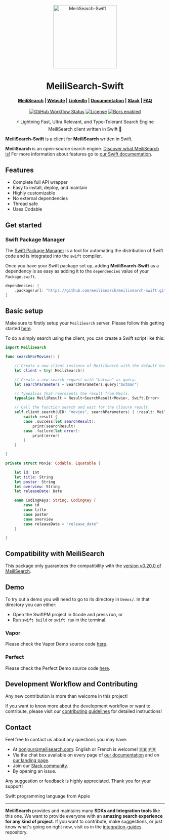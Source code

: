 <p align="center">
  <img src="https://github.com/meilisearch/meilisearch-swift/blob/main/assets/logo.svg" alt="MeiliSearch-Swift" width="200" height="200" />
</p>

<h1 align="center">MeiliSearch-Swift</h1>

<h4 align="center">
  <a href="https://github.com/meilisearch/MeiliSearch">MeiliSearch</a> |
  <a href="https://www.meilisearch.com">Website</a> |
  <a href="https://fr.linkedin.com/company/meilisearch">LinkedIn</a> |
  <a href="https://meilisearch.github.io/meilisearch-swift/">Documentation</a> |
  <a href="https://slack.meilisearch.com">Slack</a> |
  <a href="https://docs.meilisearch.com/faq">FAQ</a>
</h4>

<p align="center">
  <a href="https://github.com/meilisearch/meilisearch-swift/actions"><img src="https://github.com/meilisearch/meilisearch-swift/workflows/Tests/badge.svg" alt="GtiHub Workflow Status"></a>
  <a href="https://github.com/meilisearch/meilisearch-swift/blob/main/LICENSE"><img src="https://img.shields.io/badge/license-MIT-informational" alt="License"></a>
  <a href="https://app.bors.tech/repositories/28499"><img src="https://bors.tech/images/badge_small.svg" alt="Bors enabled"></a>
</p>

<p align="center">⚡ Lightning Fast, Ultra Relevant, and Typo-Tolerant Search Engine MeiliSearch client written in Swift 🍎</p>

**MeiliSearch-Swift** is a client for **MeiliSearch** written in Swift.

**MeiliSearch** is an open-source search engine. [Discover what MeiliSearch is!](https://github.com/meilisearch/MeiliSearch)
For more information about features go to [our Swift documentation](https://meilisearch.github.io/meilisearch-swift/).

## Features
* Complete full API wrapper
* Easy to install, deploy, and maintain
* Highly customizable
* No external dependencies
* Thread safe
* Uses Codable

## Get started

### Swift Package Manager

The [Swift Package Manager](https://swift.org/package-manager/) is a tool for automating the distribution of Swift code and is integrated into the `swift` compiler.

Once you have your Swift package set up, adding **MeiliSearch-Swift** as a dependency is as easy as adding it to the `dependencies` value of your `Package.swift`.

```swift
dependencies: [
    .package(url: "https://github.com/meilisearch/meilisearch-swift.git")
]
```

## Basic setup

Make sure to firstly setup your `MeiliSearch` server. Please follow this getting started [here](https://docs.meilisearch.com/learn/tutorials/getting_started.html).

To do a simply search using the client, you can create a Swift script like this:

```swift
import MeiliSearch

func searchForMovies() {

    // Create a new client instance of MeiliSearch with the default host.
    let client = try! MeiliSearch()

    // Create a new search request with "botman" as query.
    let searchParameters = SearchParameters.query("botman")

    // Typealias that represents the result from Meili.
    typealias MeiliResult = Result<SearchResult<Movie>, Swift.Error>

    // Call the function search and wait for the closure result.
    self.client.search(UID: "movies", searchParameters) { (result: MeiliResult) in
        switch result {
        case .success(let searchResult):
            print(searchResult)
        case .failure(let error):
            print(error)
        }
    }

}

private struct Movie: Codable, Equatable {

    let id: Int
    let title: String
    let poster: String
    let overview: String
    let releaseDate: Date

    enum CodingKeys: String, CodingKey {
        case id
        case title
        case poster
        case overview
        case releaseDate = "release_date"
    }

}

```

## Compatibility with MeiliSearch

This package only guarantees the compatibility with the [version v0.20.0 of MeiliSearch](https://github.com/meilisearch/MeiliSearch/releases/tag/v0.20.0).

## Demo

To try out a demo you will need to go to its directory in `Demos/`. In that directory you can either:

 - Open the SwiftPM project in Xcode and press run, or
 - Run `swift build` or `swift run` in the terminal.

### Vapor

Please check the Vapor Demo source code [here](https://github.com/meilisearch/meilisearch-swift/tree/main/Demos/VaporDemo).

### Perfect

Please check the Perfect Demo source code [here](https://github.com/meilisearch/meilisearch-swift/tree/main/Demos/PerfectDemo).

## Development Workflow and Contributing

Any new contribution is more than welcome in this project!

If you want to know more about the development workflow or want to contribute, please visit our [contributing guidelines](/CONTRIBUTING.md) for detailed instructions!

## Contact

Feel free to contact us about any questions you may have:
* At [bonjour@meilisearch.com](mailto:bonjour@meilisearch.com): English or French is welcome! 🇬🇧 🇫🇷
* Via the chat box available on every page of [our documentation](https://docs.meilisearch.com/) and on [our landing page](https://www.meilisearch.com/).
* Join our [Slack community](https://slack.meilisearch.com/).
* By opening an issue.

Any suggestion or feedback is highly appreciated. Thank you for your support!

Swift programming language from Apple

<hr>

**MeiliSearch** provides and maintains many **SDKs and Integration tools** like this one. We want to provide everyone with an **amazing search experience for any kind of project**. If you want to contribute, make suggestions, or just know what's going on right now, visit us in the [integration-guides](https://github.com/meilisearch/integration-guides) repository.
